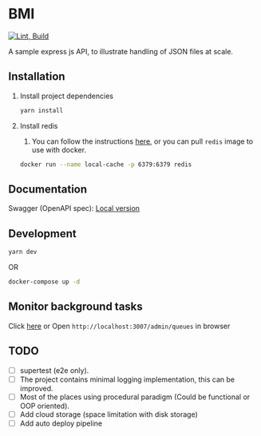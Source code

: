 # BMI 

[![Lint, Build](https://github.com/lakshmaji/code-2022-lakshmaji/actions/workflows/lint_build.yml/badge.svg?branch=main)](https://github.com/lakshmaji/code-2022-lakshmaji/actions/workflows/lint_build.yml)

A sample express js API, to illustrate handling of JSON files at scale.

## Installation

1. Install project dependencies

    ```bash
    yarn install
    ```

2. Install redis

    1. You can follow the instructions [here](https://redis.io/docs/getting-started/installation/), or you can pull `redis` image to use with docker.

    ```bash
    docker run --name local-cache -p 6379:6379 redis
    ```

## Documentation

Swagger (OpenAPI spec): [Local version](http://localhost:3007/docs/)

## Development

```bash
yarn dev
```

OR

```bash
docker-compose up -d
```

## Monitor background tasks

Click [here](http://localhost:3007/admin/queues) or Open `http://localhost:3007/admin/queues` in browser

## TODO

- [ ] supertest (e2e only).
- [ ] The project contains minimal logging implementation, this can be improved.
- [ ] Most of the places using procedural paradigm (Could be functional or OOP oriented).
- [ ] Add cloud storage (space limitation with disk storage)
- [ ] Add auto deploy pipeline